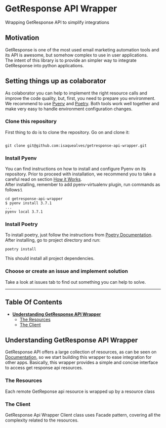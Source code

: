 # GetResponse API Wrapper

Wrapping GetResponse API to simplify integrations

## Motivation

GetResponse is one of the most used email marketing automation tools and its API is awesome, but somehow complex to use in user applications.\
The intent of this library is to provide an simpler way to integrate GetResponse into python applications.

## Setting things up as colaborator

As colaborator you can help to implement the right resource calls and improve the code quality, but, first, you need to prepare you environment.\
We recommend to use [Pyenv](https://github.com/pyenv/pyenv) and [Poetry](https://poetry.eustace.io/). Both tools work well together and make very easy to handle environment configuration changes.

### Clone this repository

First thing to do is to clone the repository. Go on and clone it:

```shell

git clone git@github.com:isaquealves/getresponse-api-wrapper.git
```

### Install Pyenv

You can find instructions on how to install and configure Pyenv on its repository. Prior to proceed with installation, we recommend you to take a careful read on section [How it Works](https://github.com/pyenv/pyenv#how-it-works).\
After installing, remember to add pyenv-virtualenv plugin, run commands as follows:\

```shell
cd getresponse-api-wrapper
$ pyenv install 3.7.1
...
pyenv local 3.7.1
```

### Install Poetry

To install poetry, just follow the instructions from [Poetry Documentation](https://poetry.eustace.io/).\
After installing, go to project directory and run:

```shell
poetry install
```

This should install all project dependencies.

### Choose or create an issue and implement solution

Take a look at issues tab to find out something you can help to solve.

---

## Table Of Contents

* **[Understanding GetResponse API Wrapper](#understanding-getresponse-api-wrapper)**
  * [The Resources](#the-resources)
  * [The Client](#the-client)

## Understanding GetResponse API Wrapper

GetResponse API offers a large collection of resources, as can be seen on [Documentation](https://apireference.getresponse.com), so we start building this wrapper to ease integration for other apps.
Basically, this wrapper provides a simple and concise interface to access get response api resources.

### The Resources

Each remote GetReponse api resource is wrapped up by a resource class

### The Client

GetResponse Api Wrapper Client class uses Facade pattern, covering all the complexity related to the resources.


